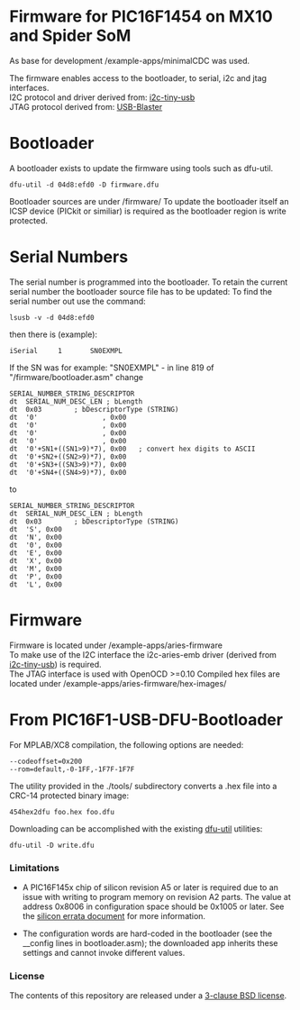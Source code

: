 Firmware for PIC16F1454 on MX10 and Spider SoM
=====================================================

As base for development /example-apps/minimalCDC was used.

The firmware enables access to the bootloader, to serial, i2c and jtag interfaces.  
I2C protocol and driver derived from: [i2c-tiny-usb](https://github.com/harbaum/I2C-Tiny-USB)  
JTAG protocol derived from: [USB-Blaster](https://github.com/ntfreak/openocd/blob/master/src/jtag/drivers/usb_blaster/usb_blaster.c)  

# Bootloader
A bootloader exists to update the firmware using tools such as dfu-util.
```
dfu-util -d 04d8:efd0 -D firmware.dfu
```
Bootloader sources are under /firmware/
To update the bootloader itself an ICSP device (PICkit or similiar) is required as the bootloader region is write protected.

# Serial Numbers
The serial number is programmed into the bootloader. To retain the current serial number the bootloader source file has to be updated:
To find the serial number out use the command:
```
lsusb -v -d 04d8:efd0
```
then there is (example):
```
iSerial		1       SN0EXMPL
```
If the SN was for example: "SN0EXMPL" - in line 819 of "/firmware/bootloader.asm" change
```
SERIAL_NUMBER_STRING_DESCRIPTOR
dt	SERIAL_NUM_DESC_LEN	; bLength
dt	0x03		; bDescriptorType (STRING)
dt	'0'                , 0x00
dt	'0'                , 0x00
dt	'0'                , 0x00
dt	'0'                , 0x00
dt	'0'+SN1+((SN1>9)*7), 0x00	; convert hex digits to ASCII
dt	'0'+SN2+((SN2>9)*7), 0x00
dt	'0'+SN3+((SN3>9)*7), 0x00
dt	'0'+SN4+((SN4>9)*7), 0x00
```
to
```
SERIAL_NUMBER_STRING_DESCRIPTOR
dt	SERIAL_NUM_DESC_LEN	; bLength
dt	0x03		; bDescriptorType (STRING)
dt	'S', 0x00
dt	'N', 0x00
dt	'0', 0x00
dt	'E', 0x00
dt	'X', 0x00
dt	'M', 0x00
dt	'P', 0x00
dt	'L', 0x00
```
# Firmware
Firmware is located under /example-apps/aries-firmware  
To make use of the I2C interface the i2c-aries-emb driver (derived from [i2c-tiny-usb](https://github.com/harbaum/I2C-Tiny-USB)) is required.  
The JTAG interface is used with OpenOCD >=0.10
Compiled hex files are located under /example-apps/aries-firmware/hex-images/

# From PIC16F1-USB-DFU-Bootloader

For MPLAB/XC8 compilation, the following options are needed:

```
--codeoffset=0x200
--rom=default,-0-1FF,-1F7F-1F7F
```

The utility provided in the ./tools/ subdirectory converts a .hex file into a CRC-14 protected binary image:

```
454hex2dfu foo.hex foo.dfu
```

Downloading can be accomplished with the existing [dfu-util](http://dfu-util.sourceforge.net/) utilities:

```
dfu-util -D write.dfu
```

### Limitations

* A PIC16F145x chip of silicon revision A5 or later is required due to an issue with writing to program memory on revision A2 parts. The value at address 0x8006 in configuration space should be 0x1005 or later. See the [silicon errata document](http://ww1.microchip.com/downloads/en/DeviceDoc/80000546F.pdf) for more information.

* The configuration words are hard-coded in the bootloader (see the __config lines in bootloader.asm); the downloaded app inherits these settings and cannot invoke different values.

### License

The contents of this repository are released under a [3-clause BSD license](http://opensource.org/licenses/BSD-3-Clause).

